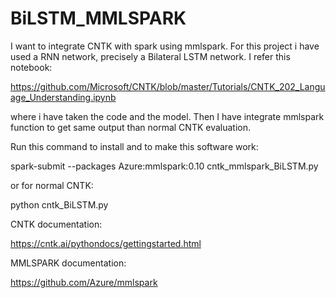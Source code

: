 # BiLSTM_MMLSPARK
I want to integrate CNTK with spark using mmlspark. For this project i have used a RNN network, precisely a Bilateral LSTM network. I refer this notebook:

https://github.com/Microsoft/CNTK/blob/master/Tutorials/CNTK_202_Language_Understanding.ipynb

where i have taken the code and the model. Then I have integrate mmlspark function to get same output than normal CNTK evaluation.

Run this command to install and to make this software work:

spark-submit --packages Azure:mmlspark:0.10 cntk_mmlspark_BiLSTM.py

or for normal CNTK:

python cntk_BiLSTM.py


CNTK documentation:

https://cntk.ai/pythondocs/gettingstarted.html

MMLSPARK documentation:

https://github.com/Azure/mmlspark


